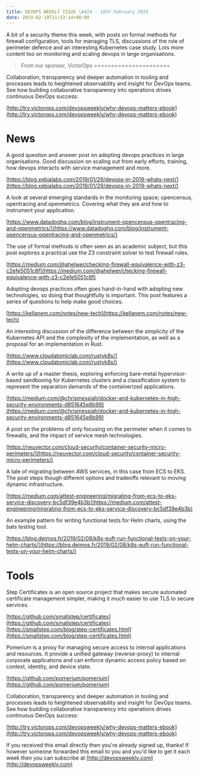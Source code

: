 ```yaml
---
title: DEVOPS WEEKLY ISSUE \#424 - 10th February 2019 
date: 2019-02-10T11:53:14+00:00
---
```


A bit of a security theme this week, with posts on formal methods for firewall configuration, tools for managing TLS, discussions of the role of perimeter defence and an interesting Kubernetes case study. Lots more content too on monitoring and scaling devops in large organisations.


>From our sponsor, VictorOps
======================

Collaboration, transparency and deeper automation in tooling and processes leads to heightened observability and insight for DevOps teams. See how building collaborative transparency into operations drives continuous DevOps success:

[http://try.victorops.com/devopsweekly/why-devops-matters-ebook](http://try.victorops.com/devopsweekly/why-devops-matters-ebook)


News
====

A good question and answer post on adopting devops practices in large organisations. Good discussion on scaling out from early efforts, training, how devops interacts with service management and more.

[https://blog.xebialabs.com/2019/01/29/devops-in-2019-whats-next/](https://blog.xebialabs.com/2019/01/29/devops-in-2019-whats-next/)


A look at several emerging standards in the monitoring space; opencensus, opentracing and openmetrics. Covering what they are and how to instrument your application.

[https://www.datadoghq.com/blog/instrument-opencensus-opentracing-and-openmetrics/](https://www.datadoghq.com/blog/instrument-opencensus-opentracing-and-openmetrics/)


The use of formal methods is often seen as an academic subject, but this post explores a practical use the Z3 constraint solver to test firewall rules.

[https://medium.com/@ahelwer/checking-firewall-equivalence-with-z3-c2efe5051c8f](https://medium.com/@ahelwer/checking-firewall-equivalence-with-z3-c2efe5051c8f)


Adopting devops practices often goes hand-in-hand with adopting new technologies, so doing that thoughtfully is important. This post features a series of questions to help make good choices.

[https://kellanem.com/notes/new-tech](https://kellanem.com/notes/new-tech)


An interesting discussion of the difference between the simplicity of the Kubernetes API and the complexity of the implementation, as well as a proposal for an implementation in Rust.

[https://www.cloudatomiclab.com/rustyk8s/](https://www.cloudatomiclab.com/rustyk8s/)


A write up of a master thesis, exploring enforcing bare-metal hypervisor-based sandboxing for Kubernetes clusters and a classification system to represent the separation demands of the containerized applications.

[https://medium.com/@chrismessiah/docker-and-kubernetes-in-high-security-environments-d851645e8b99](https://medium.com/@chrismessiah/docker-and-kubernetes-in-high-security-environments-d851645e8b99)


A post on the problems of only focusing on the perimeter when it comes to firewalls, and the impact of service mesh technologies.

[https://neuvector.com/cloud-security/container-security-micro-perimeters/](https://neuvector.com/cloud-security/container-security-micro-perimeters/)


A tale of migrating between AWS services, in this case from ECS to EKS. The post steps though different options and tradeoffs relevant to moving dynamic infrastructure.

[https://medium.com/attest-engineering/migrating-from-ecs-to-eks-service-discovery-bc5df39e4b3b](https://medium.com/attest-engineering/migrating-from-ecs-to-eks-service-discovery-bc5df39e4b3b)


An example pattern for writing functional tests for Helm charts, using the bats testing tool.

[https://blog.deimos.fr/2019/02/08/k8s-euft-run-functional-tests-on-your-helm-charts/](https://blog.deimos.fr/2019/02/08/k8s-euft-run-functional-tests-on-your-helm-charts/)


Tools
====

Step Certificates is an open source project that makes secure automated certificate management simpler, making it much easier to use TLS to secure services.

[https://github.com/smallstep/certificates](https://github.com/smallstep/certificates)
[https://smallstep.com/blog/step-certificates.html](https://smallstep.com/blog/step-certificates.html)


Pomerium is a proxy for managing secure access to internal applications and resources. It provide a unified gateway (reverse-proxy) to internal corporate applications and can enforce dynamic access policy based on context, identity, and device state.

[https://github.com/pomerium/pomerium](https://github.com/pomerium/pomerium)


Collaboration, transparency and deeper automation in tooling and processes leads to heightened observability and insight for DevOps teams. See how building collaborative transparency into operations drives continuous DevOps success:

[http://try.victorops.com/devopsweekly/why-devops-matters-ebook](http://try.victorops.com/devopsweekly/why-devops-matters-ebook)


If you received this email directly then you're already signed up, thanks! If however someone forwarded this email to you and you'd like to get it each week then you can subscribe at [http://devopsweekly.com](http://devopsweekly.com)

